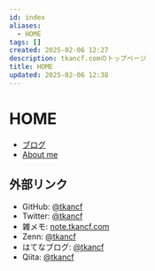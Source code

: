 ```yaml
---
id: index
aliases:
  - HOME
tags: []
created: 2025-02-06 12:27
description: tkancf.comのトップページ
title: HOME
updated: 2025-02-06 12:38
---
```


# HOME

- [ブログ](20250208234715.md)
- [About me](about.md)

## 外部リンク

- GitHub: [@tkancf](https://github.com/tkancf)
- Twitter: [@tkancf](https://x.com/tkancf)
- 雑メモ: [note.tkancf.com](https://note.tkancf.com/)
- Zenn: [@tkancf](https://zenn.dev/tkancf)
- はてなブログ: [@tkancf](https://tkancf.hateblo.jp)
- Qiita: [@tkancf](https://qiita.com/tkancf)

